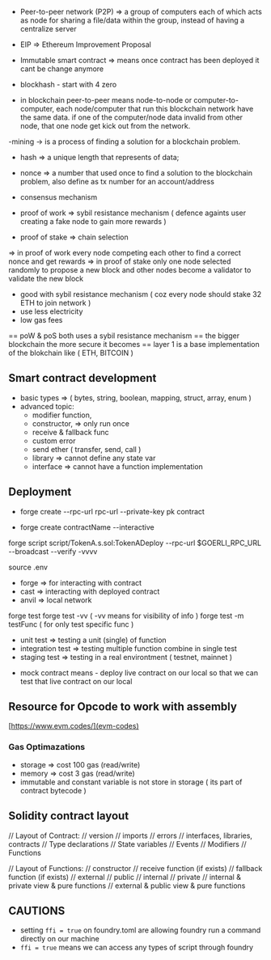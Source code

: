 - Peer-to-peer network (P2P) => a group of computers each of which acts as node for sharing a file/data within the group, instead of having a centralize server
- EIP => Ethereum Improvement Proposal
- Immutable smart contract => means once contract has been deployed it cant be change anymore
- blockhash - start with 4 zero

- in blockchain peer-to-peer means node-to-node or computer-to-computer, each node/computer that run this blockchain network have the same data. if one of the computer/node data invalid from other node, that one node get kick out from the network.

-mining -> is a process of finding a solution for a blockchain problem.
- hash => a unique length that represents of data;
- nonce => a number that used once to find a solution to the blockchain problem, also 
  define as tx number for an account/address

- consensus mechanism
 - proof of work => sybil resistance mechanism ( defence againts user creating a fake node to gain more rewards )
 - proof of stake => chain selection

 => in proof of work every node competing each other to find a correct nonce and get rewards
 => in proof of stake only one node selected randomly to propose a new block and other nodes become a validator to validate the new block 
  - good with sybil resistance mechanism ( coz every node should stake 32 ETH to join network )
  - use less electricity
  - low gas fees

  == poW & poS both uses a sybil resistance mechanism
  == the bigger blockchain the more secure it becomes
  == layer 1 is a base implementation of the blokchain like ( ETH, BITCOIN )

  ## Smart contract development
  - basic types => ( bytes, string, boolean, mapping, struct, array, enum )
  - advanced topic:
    -  modifier function, 
    - constructor, => only run once
    - receive & fallback func
    - custom error 
    - send ether ( transfer, send, call ) 
    - library => cannot define any state var
    - interface => cannot have a function implementation

  ## Deployment
  - forge create --rpc-url rpc-url --private-key pk contract
  <!-- deploy with this --interactive not showing our private key  -->
  - forge create contractName --interactive
  <!-- or clear history with history -c -->

  <!-- deploy contract via script -->
  <!-- command -->
  forge script script/TokenA.s.sol:TokenADeploy --rpc-url $GOERLI_RPC_URL --broadcast --verify -vvvv

  <!-- to load .env file -->
  source .env

  <!-- FOUNDRY TOOLS -->
  - forge => for interacting with contract
  - cast => interacting with deployed contract
  - anvil => local network

  <!-- testing -->
  forge test
  forge test -vv ( -vv means for visibility of info )
  forge test -m testFunc ( for only test specific func )

  <!-- test step -->
  - unit test => testing a unit (single) of function
  - integration test => testing multiple function combine in single test
  - staging test => testing in a real environtment ( testnet, mainnet )

  <!-- mock contract -->
  - mock contract means - deploy live contract on our local so that we can test that live contract on our local


  ## Resource for Opcode to work with assembly
  [https://www.evm.codes/](evm-codes)

  ### Gas Optimazations
  - storage => cost 100 gas (read/write)
  - memory => cost 3 gas (read/write)
  - immutable and constant variable is not store in storage ( its part of contract bytecode )

  ## Solidity contract layout
  // Layout of Contract:
// version
// imports
// errors
// interfaces, libraries, contracts
// Type declarations
// State variables
// Events
// Modifiers
// Functions

// Layout of Functions:
// constructor
// receive function (if exists)
// fallback function (if exists)
// external
// public
// internal
// private
// internal & private view & pure functions
// external & public view & pure functions

## CAUTIONS
 - setting ```ffi = true``` on foundry.toml are allowing foundry run a command directly on our machine
 - ```ffi = true``` means we can access any types of script through foundry